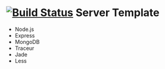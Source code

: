 [![Build Status](https://travis-ci.org/ajmiddleton/tdd-calculator.svg?branch=master)](https://travis-ci.org/ajmiddleton/tdd-calculator)
Server Template
===============

- Node.js
- Express
- MongoDB
- Traceur
- Jade
- Less
